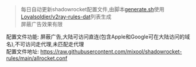 > 每日自动更新shadowrocket配置文件,由脚本[generate.sh](./generate.sh)使用[Loyalsoldier/v2ray-rules-dat](https://github.com/Loyalsoldier/v2ray-rules-dat)列表生成  
> 屏蔽广告效果有限  

配置文件功能: 屏蔽广告,大陆可访问直连(包含Apple和Google可在大陆访问的域名),不可访问走代理,未匹配走代理  
配置文件地址: https://raw.githubusercontent.com/mixool/shadowrocket-rules/main/allrocket.conf

